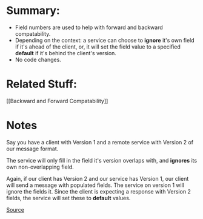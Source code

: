 # Summary:
- Field numbers are used to help with forward and backward compatability.
- Depending on the context: a service can choose to **ignore** it's own field if it's ahead of the client, or, it will set the field value to a specified **default** if it's behind the client's version. 
- No code changes.

# Related Stuff:
[[Backward and Forward Compatability]]

# Notes
Say you have a client with Version 1 and a remote service with Version 2 of our message format. 

The service will only fill in the field it's version overlaps with, and **ignores** its own non-overlapping field.

Again, if our client has Version 2 and our service has Version 1, our client will send a message with populated fields. The service on version 1 will ignore the fields it. Since the client is expecting a response with Version 2 fields, the service will set these to **default** values.

[Source](https://www.beautifulcode.co/blog/88-backward-and-forward-compatibility-protobuf-versioning-serialization)

